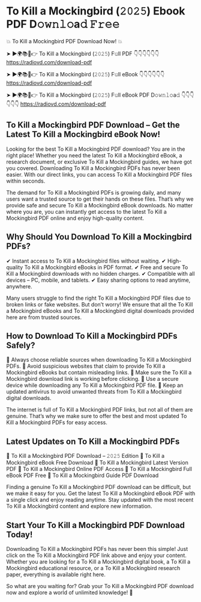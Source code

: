 # To Kill a Mockingbird (𝟸𝟶𝟸𝟻) Ebook PDF D𝚘𝚠𝚗𝚕𝚘a𝚍 𝙵𝚛𝚎𝚎

💥 To Kill a Mockingbird PDF Download Now! 💥

➤ ►🌍📚📱👉 To Kill a Mockingbird (𝟸𝟶𝟸𝟻) F𝚞ll PDF 👇👇👇👇👇👇
https://radiovd.com/download-pdf

➤ ►🌍📚📱👉 To Kill a Mockingbird (𝟸𝟶𝟸𝟻) F𝚞ll eBook 👇👇👇👇👇👇
https://radiovd.com/download-pdf

➤ ►🌍📚📱👉 To Kill a Mockingbird (𝟸𝟶𝟸𝟻) F𝚞ll eBook PDF D𝚘𝚠𝚗𝚕𝚘a𝚍 👇👇👇👇👇👇
https://radiovd.com/download-pdf

## To Kill a Mockingbird PDF Download – Get the Latest To Kill a Mockingbird eBook Now!

Looking for the best To Kill a Mockingbird PDF download? You are in the right place! Whether you need the latest To Kill a Mockingbird eBook, a research document, or exclusive To Kill a Mockingbird guides, we have got you covered. Downloading To Kill a Mockingbird PDFs has never been easier. With our direct links, you can access To Kill a Mockingbird PDF files within seconds.

The demand for To Kill a Mockingbird PDFs is growing daily, and many users want a trusted source to get their hands on these files. That’s why we provide safe and secure To Kill a Mockingbird eBook downloads. No matter where you are, you can instantly get access to the latest To Kill a Mockingbird PDF online and enjoy high-quality content.

## Why Should You Download To Kill a Mockingbird PDFs?

✔ Instant access to To Kill a Mockingbird files without waiting.
✔ High-quality To Kill a Mockingbird eBooks in PDF format.
✔ Free and secure To Kill a Mockingbird downloads with no hidden charges.
✔ Compatible with all devices – PC, mobile, and tablets.
✔ Easy sharing options to read anytime, anywhere.

Many users struggle to find the right To Kill a Mockingbird PDF files due to broken links or fake websites. But don’t worry! We ensure that all the To Kill a Mockingbird eBooks and To Kill a Mockingbird digital downloads provided here are from trusted sources.

## How to Download To Kill a Mockingbird PDFs Safely?

📌 Always choose reliable sources when downloading To Kill a Mockingbird PDFs.
📌 Avoid suspicious websites that claim to provide To Kill a Mockingbird eBooks but contain misleading links.
📌 Make sure the To Kill a Mockingbird download link is working before clicking.
📌 Use a secure device while downloading any To Kill a Mockingbird PDF file.
📌 Keep an updated antivirus to avoid unwanted threats from To Kill a Mockingbird digital downloads.

The internet is full of To Kill a Mockingbird PDF links, but not all of them are genuine. That’s why we make sure to offer the best and most updated To Kill a Mockingbird PDFs for easy access.

## Latest Updates on To Kill a Mockingbird PDFs

🔹 To Kill a Mockingbird PDF Download – 𝟸𝟶𝟸𝟻 Edition
🔹 To Kill a Mockingbird eBook Free Download
🔹 To Kill a Mockingbird Latest Version PDF
🔹 To Kill a Mockingbird Online PDF Access
🔹 To Kill a Mockingbird Full eBook PDF Free
🔹 To Kill a Mockingbird Guide PDF Download

Finding a genuine To Kill a Mockingbird PDF download can be difficult, but we make it easy for you. Get the latest To Kill a Mockingbird eBook PDF with a single click and enjoy reading anytime. Stay updated with the most recent To Kill a Mockingbird content and explore new information.

## Start Your To Kill a Mockingbird PDF Download Today!

Downloading To Kill a Mockingbird PDFs has never been this simple! Just click on the To Kill a Mockingbird PDF link above and enjoy your content. Whether you are looking for a To Kill a Mockingbird digital book, a To Kill a Mockingbird educational resource, or a To Kill a Mockingbird research paper, everything is available right here.

So what are you waiting for? Grab your To Kill a Mockingbird PDF download now and explore a world of unlimited knowledge! 🚀